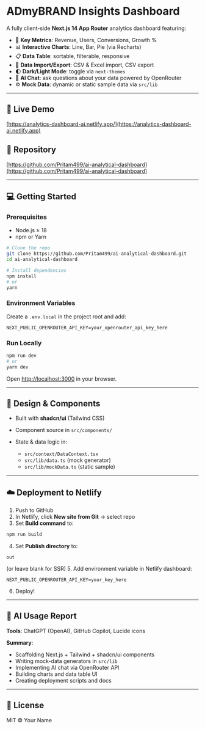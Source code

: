 # ADmyBRAND Insights Dashboard

A fully client-side **Next.js 14 App Router** analytics dashboard featuring:

* 🎯 **Key Metrics**: Revenue, Users, Conversions, Growth %
* 📊 **Interactive Charts**: Line, Bar, Pie (via Recharts)
* 📋 **Data Table**: sortable, filterable, responsive
* 📁 **Data Import/Export**: CSV & Excel import, CSV export
* 🌓 **Dark/Light Mode**: toggle via `next-themes`
* 🤖 **AI Chat**: ask questions about your data powered by OpenRouter
* ⚙️ **Mock Data**: dynamic or static sample data via `src/lib`

---

## 🚀 Live Demo

[https://analytics-dashboard-ai.netlify.app/](https://analytics-dashboard-ai.netlify.app)

## 📂 Repository

[https://github.com/Pritam499/ai-analytical-dashboard](https://github.com/Pritam499/ai-analytical-dashboard)

---

## 💻 Getting Started

### Prerequisites

* Node.js ≥ 18
* npm or Yarn

```bash
# Clone the repo
git clone https://github.com/Pritam499/ai-analytical-dashboard.git
cd ai-analytical-dashboard

# Install dependencies
npm install
# or
yarn
```

### Environment Variables

Create a `.env.local` in the project root and add:

```env
NEXT_PUBLIC_OPENROUTER_API_KEY=your_openrouter_api_key_here
```

### Run Locally

```bash
npm run dev
# or
yarn dev
```

Open [http://localhost:3000](http://localhost:3000) in your browser.

---

## 🎨 Design & Components

* Built with **shadcn/ui** (Tailwind CSS)
* Component source in `src/components/`
* State & data logic in:

  * `src/context/DataContext.tsx`
  * `src/lib/data.ts` (mock generator)
  * `src/lib/mockData.ts` (static sample)

---

## ☁️ Deployment to Netlify

1. Push to GitHub
2. In Netlify, click **New site from Git** → select repo
3. Set **Build command** to:

```bash
npm run build
```

4. Set **Publish directory** to:

```
out
```

(or leave blank for SSR)
5\. Add environment variable in Netlify dashboard:

```text
NEXT_PUBLIC_OPENROUTER_API_KEY=your_key_here
```

6. Deploy!

---

## 🤖 AI Usage Report

**Tools**: ChatGPT (OpenAI), GitHub Copilot, Lucide icons

**Summary**:

* Scaffolding Next.js + Tailwind + shadcn/ui components
* Writing mock-data generators in `src/lib`
* Implementing AI chat via OpenRouter API
* Building charts and data table UI
* Creating deployment scripts and docs

---

## 📄 License

MIT © Your Name
